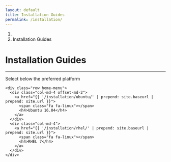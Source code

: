 ```yaml
---
layout: default
title: Installation Guides
permalink: /installation/
---
```


<div class="row">
  <div class="col-md-10 offset-md-1">
    <ol class="breadcrumb">
      <li class="breadcrumb-item">
        <a href="{{ '/' | prepend: site.baseurl | prepend: site.url }}"><span class="fa fa-home"></span></a>
      </li>
      <li class="breadcrumb-item active">Installation Guides</li>
    </ol>
    <h1>Installation Guides</h1>
    <hr class="mt-0 mb-4">
    <p class="lead">Select below the preferred platform</p>

    <div class="row home-menu">
      <div class="col-md-4 offset-md-2">
        <a href="{{ '/installation/ubuntu/' | prepend: site.baseurl | prepend: site.url }}">
          <span class="fa fa-linux"></span>
          <h4>Ubuntu 16.04</h4>
        </a>
      </div>
      <div class="col-md-4">
        <a href="{{ '/installation/rhel/' | prepend: site.baseurl | prepend: site.url }}">
          <span class="fa fa-linux"></span>
          <h4>RHEL 7</h4>
        </a>
      </div>
    </div>

  </div>
</div>